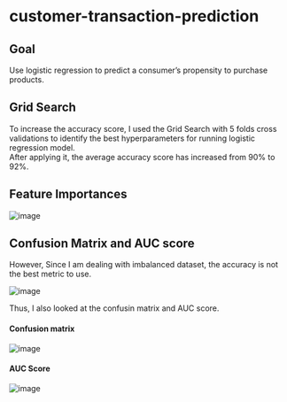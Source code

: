 # customer-transaction-prediction

## Goal 
Use logistic regression to predict a consumer’s propensity to purchase products.

## Grid Search
To increase the accuracy score, I used the Grid Search with 5 folds cross validations to identify the best hyperparameters for running logistic regression model.  
After applying it, the average accuracy score has increased from 90% to 92%.

## Feature Importances
![image](https://github.com/miayuxin/machine-learning-project/blob/master/Customer%20transaction%20prediction/Image/feature%20importances.png)

## Confusion Matrix and AUC score

However, Since I am dealing with imbalanced dataset, the accuracy is not the best metric to use.

![image](https://github.com/miayuxin/machine-learning-project/blob/master/Customer%20transaction%20prediction/Image/imbalanced%20dataset.png)

Thus, I also looked at the confusin matrix and AUC score. 

#### Confusion matrix 
![image](https://github.com/miayuxin/machine-learning-project/blob/master/Customer%20transaction%20prediction/Image/confusion%20matrix.png)

#### AUC Score
![image](https://github.com/miayuxin/machine-learning-project/blob/master/Customer%20transaction%20prediction/Image/ROC.png)